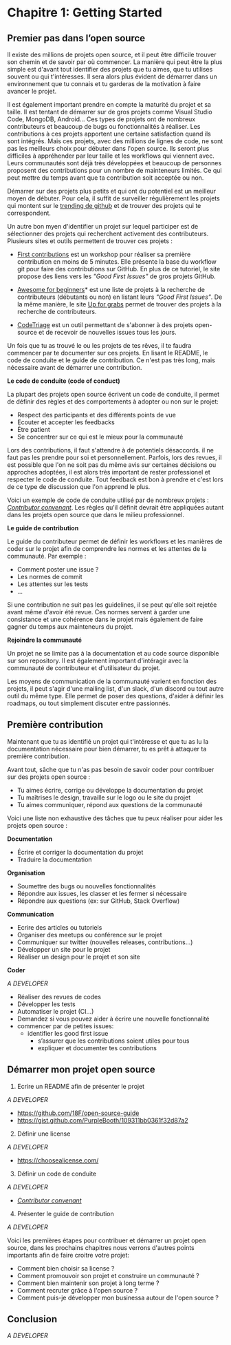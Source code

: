 # Chapitre 1: Getting Started

## Premier pas dans l’open source

Il existe des millions de projets open source, et il peut être difficile trouver son chemin et de savoir par où commencer. La manière qui peut être la plus simple est d'avant tout identifier des projets que tu aimes, que tu utilises souvent ou qui t'intéresses. Il sera alors plus évident de démarrer dans un environnement que tu connais et tu garderas de la motivation à faire avancer le projet.

Il est également important prendre en compte la maturité du projet et sa taille. Il est tentant de démarrer sur de gros projets comme Visual Studio Code, MongoDB, Android... Ces types de projets ont de nombreux contributeurs et beaucoup de bugs ou fonctionnalités à réaliser. Les contributions à ces projets apportent une certaine satisfaction quand ils sont intégrés. Mais ces projets, avec des millions de lignes de code, ne sont pas les meilleurs choix pour débuter dans l'open source. Ils seront plus difficiles à appréhender par leur taille et les workflows qui viennent avec. Leurs communautés sont déjà très développées et beaucoup de personnes proposent des contributions pour un nombre de mainteneurs limités. Ce qui peut mettre du temps avant que ta contribution soit acceptée ou non.

Démarrer sur des projets plus petits et qui ont du potentiel est un meilleur moyen de débuter. Pour cela, il suffit de surveiller régulièrement les projets qui montent sur le [trending de github](https://github.com/trending/javascript?since=monthly) et de trouver des projets qui te correspondent.

Un autre bon myen d'identifier un projet sur lequel participer est de sélectionner des projets qui recherchent activement des contributeurs. Plusieurs sites et outils permettent de trouver ces projets :

* [First contributions](https://firstcontributions.github.io/) est un workshop pour réaliser sa première contribution en moins de 5 minutes. Elle présente la base du workflow git pour faire des contributions sur GitHub. En plus de ce tutoriel, le site propose des liens vers les *"Good First Issues"* de gros projets GitHub.

* [Awesome for beginners](https://github.com/MunGell/awesome-for-beginners)* est une liste de projets à la recherche de contributeurs (débutants ou non) en listant leurs *"Good First Issues"*. De la même manière, le site [Up for grabs](https://up-for-grabs.net) permet de trouver des projets à la recherche de contributeurs.

* [CodeTriage](https://www.codetriage.com/) est un outil permettant de s'abonner à des projets open-source et de recevoir de nouvelles issues tous les jours.

Un fois que tu as trouvé le ou les projets de tes rêves, il te faudra commencer par te documenter sur ces projets. En lisant le README, le code de conduite et le guide de contribution. Ce n'est pas très long, mais nécessaire avant de démarrer une contribution.

**Le code de conduite (code of conduct)**

La plupart des projets open source écrivent un code de conduite, il permet de définir des règles et des comportements à adopter ou non sur le projet:
  * Respect des participants et des différents points de vue
  * Ecouter et accepter les feedbacks
  * Être patient
  * Se concentrer sur ce qui est le mieux pour la communauté

Lors des contributions, il faut s'attendre à de potentiels désaccords. il ne faut pas les prendre pour soi et personnellement. Parfois, lors des revues, il est possible que l'on ne soit pas du même avis sur certaines décisions ou approches adoptées, il est alors très important de rester professionel et respecter le code de conduite. Tout feedback est bon à prendre et c'est lors de ce type de discussion que l'on apprend le plus.

Voici un exemple de code de conduite utilisé par de nombreux projets : [*Contributor convenant*](https://www.contributor-covenant.org/). Les règles qu'il définit devrait être appliquées autant dans les projets open source que dans le milieu professionnel.

**Le guide de contribution**

Le guide du contributeur permet de définir les workflows et les manières de coder sur le projet afin de comprendre les normes et les attentes de la communauté. Par exemple :
- Comment poster une issue ?
- Les normes de commit
- Les attentes sur les tests
- ...

Si une contribution ne suit pas les guidelines, il se peut qu'elle soit rejetée avant même d'avoir été revue. Ces normes servent à garder une consistance et une cohérence dans le projet mais également de faire gagner du temps aux mainteneurs du projet.

**Rejoindre la communauté**

Un projet ne se limite pas à la documentation et au code source disponible sur son repository. Il est également important d'intéragir avec la communauté de contributeur et d'utilisateur du projet.

Les moyens de communication de la communauté varient en fonction des projets, il peut s'agir d'une mailing list, d'un slack, d'un discord ou tout autre outil du même type. Elle permet de poser des questions, d'aider à définir les roadmaps, ou tout simplement discuter entre passionnés.


## Première contribution

Maintenant que tu as identifié un projet qui t'intéresse et que tu as lu la documentation nécessaire pour bien démarrer, tu es prêt à attaquer ta première contribution.

Avant tout, sâche que tu n'as pas besoin de savoir coder pour contribuer sur des projets open source :
* Tu aimes écrire, corrige ou développe la documentation du projet
* Tu maîtrises le design, travaille sur le logo ou le site du projet
* Tu aimes communiquer, répond aux questions de la communauté

Voici une liste non exhaustive des tâches que tu peux réaliser pour aider les projets open source :

**Documentation**
* Écrire et corriger la documentation du projet
* Traduire la documentation

**Organisation**
* Soumettre des bugs ou nouvelles fonctionnalités
* Répondre aux issues, les classer et les fermer si nécessaire
* Répondre aux questions (ex: sur GitHub, Stack Overflow)

**Communication**
* Ecrire des articles ou tutoriels
* Organiser des meetups ou conférence sur le projet
* Communiquer sur twitter (nouvelles releases, contributions...)
* Développer un site pour le projet
* Réaliser un design pour le projet et son site

**Coder**

*A DEVELOPER*

* Réaliser des revues de codes
* Développer les tests
* Automatiser le projet (CI...)
* Demandez si vous pouvez aider à écrire une nouvelle fonctionnalité
* commencer par de petites issues:
  * identifier les good first issue
    * s’assurer que les contributions soient utiles pour tous
    * expliquer et documenter tes contributions



## Démarrer mon projet open source

1. Ecrire un README afin de présenter le projet

*A DEVELOPER*

- https://github.com/18F/open-source-guide
- https://gist.github.com/PurpleBooth/109311bb0361f32d87a2


2. Définir une license

*A DEVELOPER*

- https://choosealicense.com/


3. Définir un code de conduite

*A DEVELOPER*

- [*Contributor convenant*](https://www.contributor-covenant.org/)

4. Présenter le guide de contribution

*A DEVELOPER*

Voici les premières étapes pour contribuer et démarrer un projet open source, dans les prochains chapitres nous verrons d'autres points importants afin de faire croitre votre projet:
- Comment bien choisir sa license ?
- Comment promouvoir son projet et construire un communauté ?
- Comment bien maintenir son projet à long terme ?
- Comment recruter grâce à l'open source ?
- Comment puis-je développer mon businessa autour de l'open source ?

## Conclusion

*A DEVELOPER*